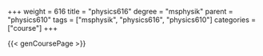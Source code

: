 +++
weight = 616
title = "physics616"
degree = "msphysik"
parent = "physics610"
tags = ["msphysik", "physics616", "physics610"]
categories = ["course"]
+++

{{< genCoursePage >}}
